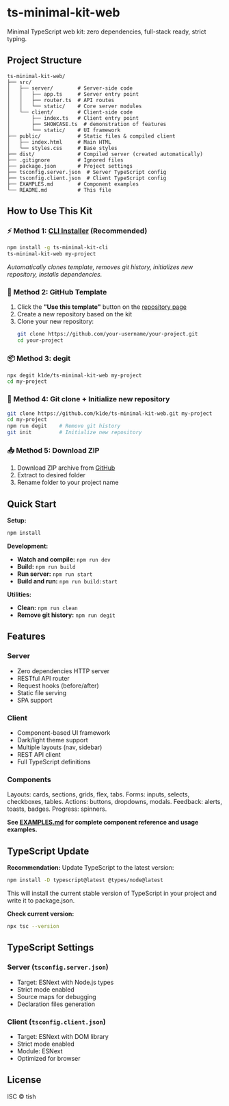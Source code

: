 # ts-minimal-kit-web

Minimal TypeScript web kit: zero dependencies, full-stack ready, strict typing.

## Project Structure

```
ts-minimal-kit-web/
├── src/
│   ├── server/        # Server-side code
│   │   ├── app.ts     # Server entry point
│   │   ├── router.ts  # API routes
│   │   └── static/    # Core server modules
│   └── client/        # Client-side code
│       ├── index.ts   # Client entry point
│       ├── SHOWCASE.ts  # demonstration of features
│       └── static/    # UI framework
├── public/            # Static files & compiled client
│   ├── index.html     # Main HTML
│   └── styles.css     # Base styles
├── dist/              # Compiled server (created automatically)
├── .gitignore         # Ignored files
├── package.json       # Project settings
├── tsconfig.server.json  # Server TypeScript config
├── tsconfig.client.json  # Client TypeScript config
├── EXAMPLES.md        # Component examples
└── README.md          # This file
```

## How to Use This Kit

### ⚡ Method 1: [CLI Installer](https://www.npmjs.com/package/ts-minimal-kit-cli) (Recommended)

```bash
npm install -g ts-minimal-kit-cli
ts-minimal-kit-web my-project
```

_Automatically clones template, removes git history, initializes new repository, installs dependencies._

### 🎯 Method 2: GitHub Template

1. Click the **"Use this template"** button on the [repository page](https://github.com/k1de/ts-minimal-kit-web)
2. Create a new repository based on the kit
3. Clone your new repository:
    ```bash
    git clone https://github.com/your-username/your-project.git
    cd your-project
    ```

### 📦 Method 3: degit

```bash
npx degit k1de/ts-minimal-kit-web my-project
cd my-project
```

### 🔄 Method 4: Git clone + Initialize new repository

```bash
git clone https://github.com/k1de/ts-minimal-kit-web.git my-project
cd my-project
npm run degit    # Remove git history
git init         # Initialize new repository
```

### 📥 Method 5: Download ZIP

1. Download ZIP archive from [GitHub](https://github.com/k1de/ts-minimal-kit-web/archive/refs/heads/main.zip)
2. Extract to desired folder
3. Rename folder to your project name

## Quick Start

**Setup:**

```bash
npm install
```

**Development:**

-   **Watch and compile:** `npm run dev`
-   **Build:** `npm run build`
-   **Run server:** `npm run start`
-   **Build and run:** `npm run build:start`

**Utilities:**

-   **Clean:** `npm run clean`
-   **Remove git history:** `npm run degit`

## Features

### Server

-   Zero dependencies HTTP server
-   RESTful API router
-   Request hooks (before/after)
-   Static file serving
-   SPA support

### Client

-   Component-based UI framework
-   Dark/light theme support
-   Multiple layouts (nav, sidebar)
-   REST API client
-   Full TypeScript definitions

### Components

Layouts: cards, sections, grids, flex, tabs.
Forms: inputs, selects, checkboxes, tables.
Actions: buttons, dropdowns, modals.
Feedback: alerts, toasts, badges.
Progress: spinners.

**See [EXAMPLES.md](./EXAMPLES.md) for complete component reference and usage examples.**

## TypeScript Update

**Recommendation:** Update TypeScript to the latest version:

```bash
npm install -D typescript@latest @types/node@latest
```

This will install the current stable version of TypeScript in your project and write it to package.json.

**Check current version:**

```bash
npx tsc --version
```

## TypeScript Settings

### Server (`tsconfig.server.json`)

-   Target: ESNext with Node.js types
-   Strict mode enabled
-   Source maps for debugging
-   Declaration files generation

### Client (`tsconfig.client.json`)

-   Target: ESNext with DOM library
-   Strict mode enabled
-   Module: ESNext
-   Optimized for browser

## License

ISC © tish
